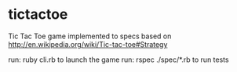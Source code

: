 tictactoe
=========

Tic Tac Toe game implemented to specs based on http://en.wikipedia.org/wiki/Tic-tac-toe#Strategy

run: ruby cli.rb to launch the game
run: rspec ./spec/*.rb to run tests

